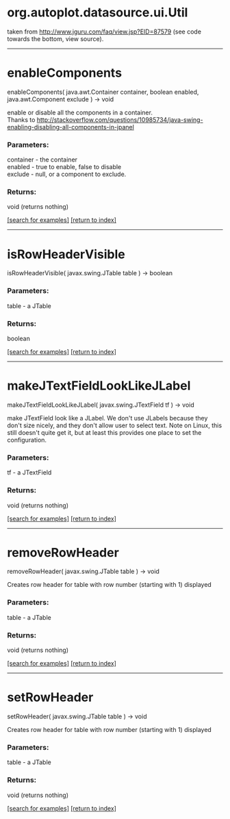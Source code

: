 # org.autoplot.datasource.ui.Util

taken from http://www.jguru.com/faq/view.jsp?EID=87579 (see code towards the bottom, view source).

***
<a name="enableComponents"></a>
# enableComponents
enableComponents( java.awt.Container container, boolean enabled, java.awt.Component exclude ) &rarr; void

enable or disable all the components in a container.  
 Thanks to http://stackoverflow.com/questions/10985734/java-swing-enabling-disabling-all-components-in-jpanel

### Parameters:
container - the container
<br>enabled - true to enable, false to disable
<br>exclude - null, or a component to exclude.

### Returns:
void (returns nothing)


<a href="https://github.com/autoplot/dev/search?q=enableComponents&unscoped_q=enableComponents">[search for examples]</a>
<a href="https://github.com/autoplot/documentation/blob/master/javadoc/index-all.md">[return to index]</a>

***
<a name="isRowHeaderVisible"></a>
# isRowHeaderVisible
isRowHeaderVisible( javax.swing.JTable table ) &rarr; boolean



### Parameters:
table - a JTable

### Returns:
boolean


<a href="https://github.com/autoplot/dev/search?q=isRowHeaderVisible&unscoped_q=isRowHeaderVisible">[search for examples]</a>
<a href="https://github.com/autoplot/documentation/blob/master/javadoc/index-all.md">[return to index]</a>

***
<a name="makeJTextFieldLookLikeJLabel"></a>
# makeJTextFieldLookLikeJLabel
makeJTextFieldLookLikeJLabel( javax.swing.JTextField tf ) &rarr; void

make JTextField look like a JLabel.  We don't use JLabels because they don't size nicely, and they don't
 allow user to select text.  Note on Linux, this still doesn't quite get it, but at least this provides one
 place to set the configuration.

### Parameters:
tf - a JTextField

### Returns:
void (returns nothing)


<a href="https://github.com/autoplot/dev/search?q=makeJTextFieldLookLikeJLabel&unscoped_q=makeJTextFieldLookLikeJLabel">[search for examples]</a>
<a href="https://github.com/autoplot/documentation/blob/master/javadoc/index-all.md">[return to index]</a>

***
<a name="removeRowHeader"></a>
# removeRowHeader
removeRowHeader( javax.swing.JTable table ) &rarr; void

Creates row header for table with row number (starting with 1) displayed

### Parameters:
table - a JTable

### Returns:
void (returns nothing)


<a href="https://github.com/autoplot/dev/search?q=removeRowHeader&unscoped_q=removeRowHeader">[search for examples]</a>
<a href="https://github.com/autoplot/documentation/blob/master/javadoc/index-all.md">[return to index]</a>

***
<a name="setRowHeader"></a>
# setRowHeader
setRowHeader( javax.swing.JTable table ) &rarr; void

Creates row header for table with row number (starting with 1) displayed

### Parameters:
table - a JTable

### Returns:
void (returns nothing)


<a href="https://github.com/autoplot/dev/search?q=setRowHeader&unscoped_q=setRowHeader">[search for examples]</a>
<a href="https://github.com/autoplot/documentation/blob/master/javadoc/index-all.md">[return to index]</a>

